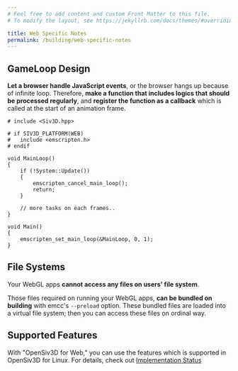 ```yaml
---
# Feel free to add content and custom Front Matter to this file.
# To modify the layout, see https://jekyllrb.com/docs/themes/#overriding-theme-defaults

title: Web Specific Notes
permalink: /building/web-specific-notes
---
```


## GameLoop Design

**Let a browser handle JavaScript events**, or the browser hangs up because of infinite loop.
Therefore, **make a function that includes logics that should be processed regularly**,
and **register the function as a callback** which is called at the start of an animation frame.

```cpp:
# include <Siv3D.hpp>

# if SIV3D_PLATFORM(WEB)
#   include <emscripten.h>
# endif

void MainLoop()
{
    if (!System::Update())
    {
        emscripten_cancel_main_loop();
        return;
    }

    // more tasks on each frames..
}

void Main()
{
    emscripten_set_main_loop(&MainLoop, 0, 1);
}
```

## File Systems

Your WebGL apps **cannot access any files on users' file system**.

Those files required on running your WebGL apps, **can be bundled on building** with emcc's `--preload` option.
These bundled files are loaded into a virtual file system; then you can access these files on ordinal way.

## Supported Features

With "OpenSiv3D for Web," you can use the features which is supported in OpenSiv3D for Linux.
For details, check out [Implementation Status](/status)
